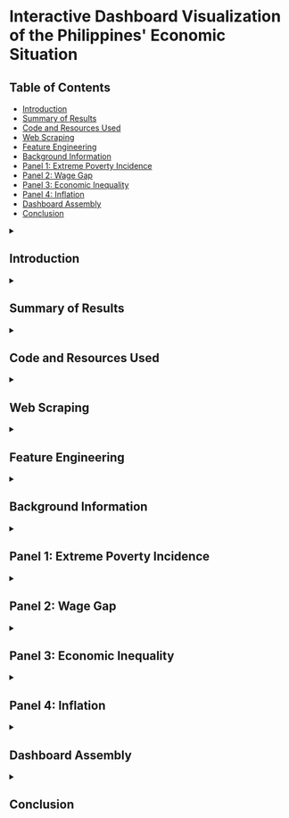 # Interactive Dashboard Visualization of the Philippines' Economic Situation

## Table of Contents
* [Introduction](#introduction)
* [Summary of Results](#summary-of-results)
* [Code and Resources Used](#code-and-resources-used)
* [Web Scraping](#web-scraping)
* [Feature Engineering](#feature-engineering)
* [Background Information](#background-information)
* [Panel 1: Extreme Poverty Incidence](#panel-1-extreme-poverty-incidence)
* [Panel 2: Wage Gap](#panel-2-wage-gap)
* [Panel 3: Economic Inequality](#panel-3-economic-inequality)
* [Panel 4: Inflation](#panel-4-inflation)
* [Dashboard Assembly](#dashboard-assembly)
* [Conclusion](#conclusion)

<details><summary><h2>Introduction</h2></summary> 
</details>

<details><summary><h2>Summary of Results</h2></summary> 
</details>

<details><summary><h2>Code and Resources Used</h2></summary> 
</details>

<details><summary><h2>Web Scraping</h2></summary> 
</details>

<details><summary><h2>Feature Engineering</h2></summary> 
</details>

<details><summary><h2>Background Information</h2></summary> 
</details>

<details><summary><h2>Panel 1: Extreme Poverty Incidence</h2></summary> 
</details>

<details><summary><h2>Panel 2: Wage Gap</h2></summary> 
</details>

<details><summary><h2>Panel 3: Economic Inequality</h2></summary> 
</details>

<details><summary><h2>Panel 4: Inflation</h2></summary> 
</details>

<details><summary><h2>Dashboard Assembly</h2></summary> 
</details>

<details><summary><h2>Conclusion</h2></summary> 
</details>

